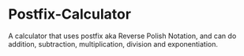 # Postfix-Calculator
A calculator that uses postfix aka Reverse Polish Notation, and can do addition, subtraction, multiplication, division and exponentiation. 
